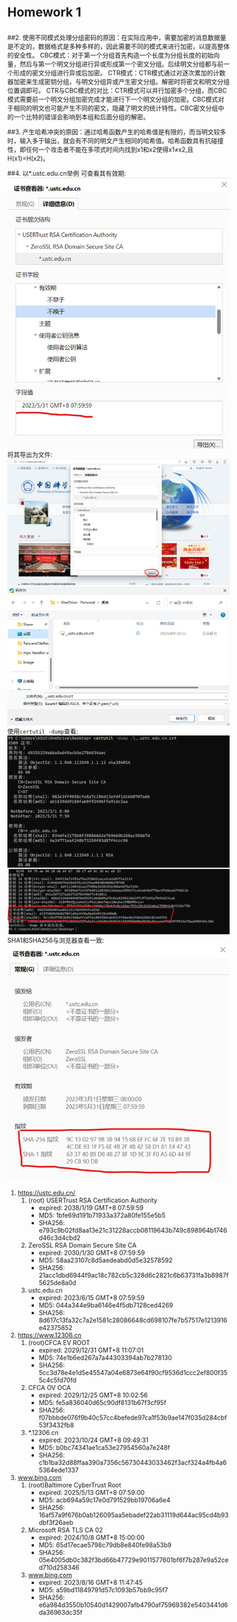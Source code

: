 # Homework 1
## 
##2.
使用不同模式处理分组密码的原因：在实际应用中，需要加密的消息数据量是不定的，数据格式是多种多样的，因此需要不同的模式来进行加密，以提高整体的安全性。
CBC模式：对于第一个分组首先构造一个长度为分组长度的初始向量，然后与第一个明文分组进行异或形成第一个密文分组。后续明文分组都与前一个形成的密文分组进行异或后加密。
CTR模式：CTR模式通过对逐次累加的计数器加密来生成密钥分组，与明文分组异或产生密文分组。解密时将密文和明文分组位置调即可。
CTR与CBC模式的对比：CTR模式可以并行加密多个分组，而CBC模式需要前一个明文分组加密完成才能进行下一个明文分组的加密。CBC模式对于相同的明文也可能产生不同的密文，隐藏了明文的统计特性。CBC密文分组中的一个比特的错误会影响到本组和后面分组的解密。



##3.
产生哈希冲突的原因：通过哈希函数产生的哈希值是有限的，而当明文较多时，输入多于输出，就会有不同的明文产生相同的哈希值。哈希函数具有抗碰撞性，即任何一个攻击者不能在多项式时间内找到x1和x2使得x1$\ne$x2,且H(x1)=H(x2)。

##4. 
以*.ustc.edu.cn举例
可查看其有效期:
![](image/t4_2.png)
将其导出为文件:
![](image/t4_1.png)
![](image/t4_3.png)
使用`certutil -dump`查看:
![](image/t4_4.png)
![](image/t4_5.png)
SHA1和SHA256与浏览器查看一致:
![](image/t4_6.png)
1. https://ustc.edu.cn/
   1. (root) USERTrust RSA Certification Authority
       - expired: 2038/1/19 GMT+8 07:59:59
       - MD5: 1bfe69d191b71933a372a80fe155e5b5
       - SHA256: e793c9b02fd8aa13e21c31228accb08119643b749c898964b1746d46c3d4cbd2
   2. ZeroSSL RSA Domain Secure Site CA
       - expired: 2030/1/30 GMT+8 07:59:59
       - MD5: 58aa23107c8d5aedeabd0d5e32578592
       - SHA256: 21acc1dbd6944f9ac18c782cb5c328d6c2821c6b63731fa3b8987f5625de8a0d
   3. ustc.edu.cn
       - expired: 2023/6/15 GMT+8 07:59:59
       - MD5: 044a344e9ba6146e4f5db7128ced4269
       - SHA256: 8d617c13fa32c7a2e1581c28086648cd698107fe7b57517e1213916e42375852
2. https://www.12306.cn
   1. (root)CFCA EV ROOT
       - expired: 2029/12/31 GMT+8 11:07:01
       - MD5: 74e1b6ed267a7a44303394ab7b278130
       - SHA256:  5cc3d78e4e1d5e45547a04e6873e64f90cf9536d1ccc2ef800f355c4c5fd70fd
   2. CFCA OV OCA
       - expired: 2029/12/25 GMT+8 10:02:56
       - MD5: fe5a836040d65c90df8131b67f3cf95f
       - SHA256: f07bbbde076f9b40c57cc4befede97ca1f53b9ae147f035d284cbf53f3432fb8
   3. *.12306.cn
       - expired: 2023/10/24 GMT+8 09:49:31
       - MD5: b0bc74341ae1ca53e27954560a7e248f
       - SHA256:  c1b1ba32d88ffaa390a7356c56730443033462f3acf324a4fb4a65364ede1337
3. www.bing.com
   1. (root)Baltimore CyberTrust Root
       - expired: 2025/5/13 GMT+8 07:59:00
       - MD5: acb694a59c17e0d791529bb19706a6e4
       - SHA256: 16af57a9f676b0ab126095aa5ebadef22ab31119d644ac95cd4b93dbf3f26aeb
   2. Microsoft RSA TLS CA 02
       - expired: 2024/10/8 GMT+8 15:00:00
       - MD5: 65d17ecae5798c79db8e840fe98a53b9
       - SHA256:  05e4005db0c382f3bd66b47729e9011577601bf6f7b287e9a52ced710d258346
   3. www.bing.com
       - expired: 2023/8/16 GMT+8 11:47:45
       - MD5: a59bd11849791d57c1093b57bb9c95f7
       - SHA256: e6a984d3550b10540d1429007afb4790af75969382e5403441d6da36963dc35f